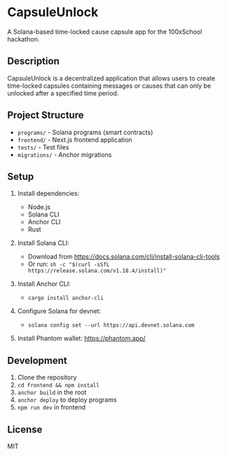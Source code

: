 # CapsuleUnlock

A Solana-based time-locked cause capsule app for the 100xSchool hackathon.

## Description

CapsuleUnlock is a decentralized application that allows users to create time-locked capsules containing messages or causes that can only be unlocked after a specified time period.

## Project Structure

- `programs/` - Solana programs (smart contracts)
- `frontend/` - Next.js frontend application
- `tests/` - Test files
- `migrations/` - Anchor migrations

## Setup

1. Install dependencies:
   - Node.js
   - Solana CLI
   - Anchor CLI
   - Rust

2. Install Solana CLI:
   - Download from https://docs.solana.com/cli/install-solana-cli-tools
   - Or run: `sh -c "$(curl -sSfL https://release.solana.com/v1.18.4/install)"`

3. Install Anchor CLI:
   - `cargo install anchor-cli`

4. Configure Solana for devnet:
   - `solana config set --url https://api.devnet.solana.com`

5. Install Phantom wallet: https://phantom.app/

## Development

1. Clone the repository
2. `cd frontend && npm install`
3. `anchor build` in the root
4. `anchor deploy` to deploy programs
5. `npm run dev` in frontend

## License

MIT